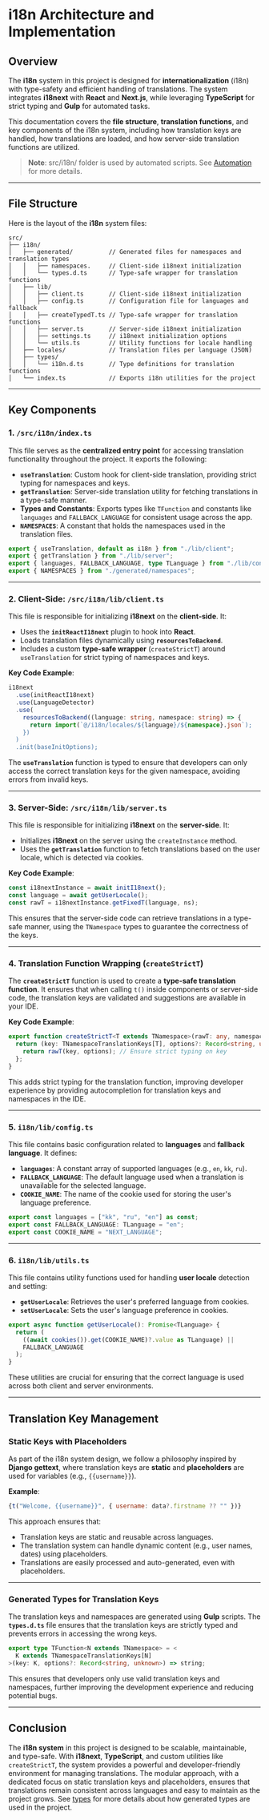 # i18n Architecture and Implementation

## Overview

The **i18n** system in this project is designed for **internationalization** (i18n) with type-safety and efficient handling of translations. The system integrates **i18next** with **React** and **Next.js**, while leveraging **TypeScript** for strict typing and **Gulp** for automated tasks.

This documentation covers the **file structure**, **translation functions**, and key components of the i18n system, including how translation keys are handled, how translations are loaded, and how server-side translation functions are utilized.

> **Note**: src/i18n/ folder is used by automated scripts. See [Automation](./automation.md) for more details.
---

## **File Structure**

Here is the layout of the **i18n** system files:

```plaintext
src/
├── i18n/
│   ├── generated/          // Generated files for namespaces and translation types
│   │   ├── namespaces.     // Client-side i18next initialization
│   │   └── types.d.ts      // Type-safe wrapper for translation functions
│   ├── lib/
│   │   ├── client.ts       // Client-side i18next initialization
│   │   ├── config.ts       // Configuration file for languages and fallback
│   │   ├── createTypedT.ts // Type-safe wrapper for translation functions
│   │   ├── server.ts       // Server-side i18next initialization
│   │   ├── settings.ts     // i18next initialization options
│   │   └── utils.ts        // Utility functions for locale handling
│   ├── locales/            // Translation files per language (JSON)
│   ├── types/
│   │   └── i18n.d.ts       // Type definitions for translation functions
│   └── index.ts            // Exports i18n utilities for the project
```

---

## **Key Components**

### **1. `/src/i18n/index.ts`**

This file serves as the **centralized entry point** for accessing translation functionality throughout the project. It exports the following:

* **`useTranslation`**: Custom hook for client-side translation, providing strict typing for namespaces and keys.
* **`getTranslation`**: Server-side translation utility for fetching translations in a type-safe manner.
* **Types and Constants**: Exports types like `TFunction` and constants like `languages` and `FALLBACK_LANGUAGE` for consistent usage across the app.
* **`NAMESPACES`**: A constant that holds the namespaces used in the translation files.

```ts
export { useTranslation, default as i18n } from "./lib/client";
export { getTranslation } from "./lib/server";
export { languages, FALLBACK_LANGUAGE, type TLanguage } from "./lib/config";
export { NAMESPACES } from "./generated/namespaces";
```

---

### **2. Client-Side: `/src/i18n/lib/client.ts`**

This file is responsible for initializing **i18next** on the **client-side**. It:

* Uses the **`initReactI18next`** plugin to hook into **React**.
* Loads translation files dynamically using **`resourcesToBackend`**.
* Includes a custom **type-safe wrapper** (`createStrictT`) around `useTranslation` for strict typing of namespaces and keys.

**Key Code Example**:

```ts
i18next
  .use(initReactI18next)
  .use(LanguageDetector)
  .use(
    resourcesToBackend((language: string, namespace: string) => {
      return import(`@/i18n/locales/${language}/${namespace}.json`);
    })
  )
  .init(baseInitOptions);
```

The **`useTranslation`** function is typed to ensure that developers can only access the correct translation keys for the given namespace, avoiding errors from invalid keys.

---

### **3. Server-Side: `/src/i18n/lib/server.ts`**

This file is responsible for initializing **i18next** on the **server-side**. It:

* Initializes **i18next** on the server using the `createInstance` method.
* Uses the **`getTranslation`** function to fetch translations based on the user locale, which is detected via cookies.

**Key Code Example**:

```ts
const i18nextInstance = await initI18next();
const language = await getUserLocale();
const rawT = i18nextInstance.getFixedT(language, ns);
```

This ensures that the server-side code can retrieve translations in a type-safe manner, using the `TNamespace` types to guarantee the correctness of the keys.

---

### **4. Translation Function Wrapping (`createStrictT`)**

The **`createStrictT`** function is used to create a **type-safe translation function**. It ensures that when calling `t()` inside components or server-side code, the translation keys are validated and suggestions are available in your IDE.

**Key Code Example**:

```ts
export function createStrictT<T extends TNamespace>(rawT: any, namespace: T) {
  return (key: TNamespaceTranslationKeys[T], options?: Record<string, unknown>) => {
    return rawT(key, options); // Ensure strict typing on key
  };
}
```

This adds strict typing for the translation function, improving developer experience by providing autocompletion for translation keys and namespaces in the IDE.

---

### **5. `i18n/lib/config.ts`**

This file contains basic configuration related to **languages** and **fallback language**. It defines:

* **`languages`**: A constant array of supported languages (e.g., `en`, `kk`, `ru`).
* **`FALLBACK_LANGUAGE`**: The default language used when a translation is unavailable for the selected language.
* **`COOKIE_NAME`**: The name of the cookie used for storing the user's language preference.

```ts
export const languages = ["kk", "ru", "en"] as const;
export const FALLBACK_LANGUAGE: TLanguage = "en";
export const COOKIE_NAME = "NEXT_LANGUAGE";
```

---

### **6. `i18n/lib/utils.ts`**

This file contains utility functions used for handling **user locale** detection and setting:

* **`getUserLocale`**: Retrieves the user's preferred language from cookies.
* **`setUserLocale`**: Sets the user's language preference in cookies.

```ts
export async function getUserLocale(): Promise<TLanguage> {
  return (
    ((await cookies()).get(COOKIE_NAME)?.value as TLanguage) ||
    FALLBACK_LANGUAGE
  );
}
```

These utilities are crucial for ensuring that the correct language is used across both client and server environments.

---

## **Translation Key Management**

### **Static Keys with Placeholders**

As part of the i18n system design, we follow a philosophy inspired by **Django gettext**, where translation keys are **static** and **placeholders** are used for variables (e.g., `{{username}}`).

**Example**:

```js
{t("Welcome, {{username}}", { username: data?.firstname ?? "" })}
```

This approach ensures that:

* Translation keys are static and reusable across languages.
* The translation system can handle dynamic content (e.g., user names, dates) using placeholders.
* Translations are easily processed and auto-generated, even with placeholders.

---

### **Generated Types for Translation Keys**

The translation keys and namespaces are generated using **Gulp** scripts. The **`types.d.ts`** file ensures that the translation keys are strictly typed and prevents errors in accessing the wrong keys.

```ts
export type TFunction<N extends TNamespace> = <
  K extends TNamespaceTranslationKeys[N]
>(key: K, options?: Record<string, unknown>) => string;
```

This ensures that developers only use valid translation keys and namespaces, further improving the development experience and reducing potential bugs.

---

## Conclusion

The **i18n system** in this project is designed to be scalable, maintainable, and type-safe. With **i18next**, **TypeScript**, and custom utilities like `createStrictT`, the system provides a powerful and developer-friendly environment for managing translations. The modular approach, with a dedicated focus on static translation keys and placeholders, ensures that translations remain consistent across languages and easy to maintain as the project grows. See [types](./types.md) for more details about how generated types are used in the project.
